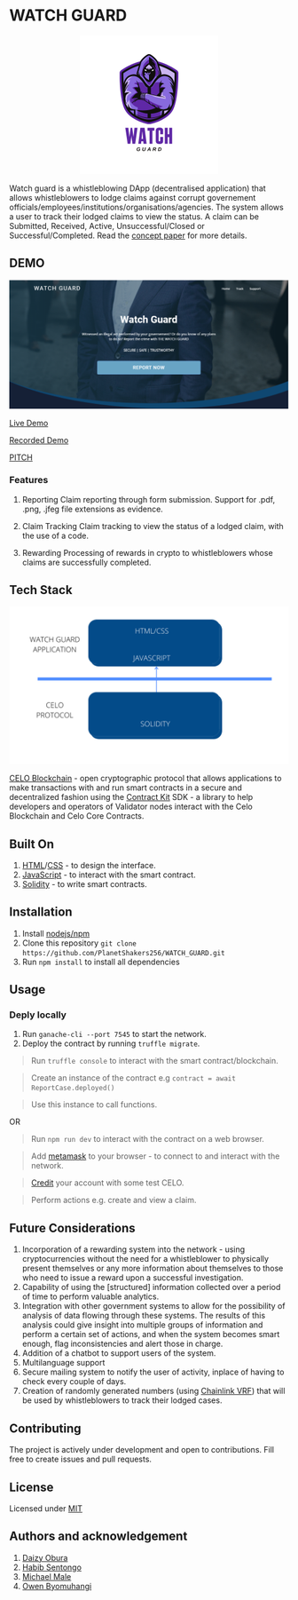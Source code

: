 # WATCH GUARD
<!-- <span style="display:block;text-align:center">![Watch guard](assets\watchguard_logo.png)</span> -->
<span style="display:block;text-align:center;margin:auto"><img width="250" src="assets\watchguard_logo.png"></span>

Watch guard is a whistleblowing DApp (decentralised application) that allows whistleblowers to lodge claims against corrupt governement officials/employees/institutions/organisations/agencies. The system allows a user to track their lodged claims to view the status. A claim can be Submitted, Received, Active, Unsuccessful/Closed or Successful/Completed.
Read the [concept paper](Concept.md) for more details. 

## DEMO

![Landing Page](assets/front-page.png)

[Live Demo](https://planetshakers256.github.io/WATCH_GUARD/src/)

[Recorded Demo](https://youtu.be/YULmSC0Y2Q8)

[PITCH](https://docs.google.com/presentation/d/1ToIFupXvmyTDh1knopSA9xRLvFPpbKX8LwVZRbb_ZKk/edit?usp=sharing)

### Features

1. Reporting
Claim reporting through form submission.
Support for .pdf, .png, .jfeg file extensions as evidence.

2. Claim Tracking
Claim tracking to view the status of a lodged claim, with the use of a code.

3. Rewarding
Processing of rewards in crypto to whistleblowers whose claims are successfully completed.

## Tech Stack

<span style="display:block;text-align:center"><img width="600" src="assets\arch.png"></span>

[CELO Blockchain](https://github.com/celo-org/celo-blockchain) - open cryptographic protocol that allows applications to make transactions with and run smart contracts in a secure and decentralized fashion using the [Contract Kit](https://github.com/celo-org/celo-monorepo/tree/master/packages/contractkit) SDK - a library to help developers and operators of Validator nodes interact with the Celo Blockchain and Celo Core Contracts.

## Built On

1. [HTML](https://www.w3schools.com/html/html_intro.asp)/[CSS](https://www.w3schools.com/css/) - to design the interface.
2. [JavaScript](https://www.w3schools.com/js/DEFAULT.asp) - to interact with the smart contract.
3. [Solidity](https://docs.soliditylang.org/en/v0.7.4/) - to write smart contracts.


## Installation

1. Install [nodejs/npm](https://nodejs.org/en/)
2. Clone this repository `git clone https://github.com/PlanetShakers256/WATCH_GUARD.git`
3. Run `npm install` to install all dependencies

## Usage 
### Deply locally
1. Run `ganache-cli --port 7545` to start the network.
2. Deploy the contract by running `truffle migrate`.

>Run `truffle console` to interact with the smart contract/blockchain.

>Create an instance of the contract e.g `contract = await ReportCase.deployed()`

>Use this instance to call functions.

OR

> Run `npm run dev` to interact with the contract on a web browser.

> Add [metamask](https://metamask.io/) to your browser - to connect to and interact with the network.

> [Credit](https://celo.org/developers/faucet) your account with some test CELO.

> Perform actions e.g. create and view a claim.

## Future Considerations

1. Incorporation of a rewarding system into the network - using cryptocurrencies without the need for a whistleblower to physically present themselves or any more information about themselves to those who need to issue a reward upon a successful investigation.
2. Capability of using the [structured] information collected over a period of time to perform valuable analytics.
3. Integration with other government systems to allow for the possibility of analysis of data flowing through these systems. The results of this analysis could give insight into multiple groups of information and perform a certain set of actions, and when the system becomes smart enough, flag inconsistencies and alert those in charge.
4. Addition of a chatbot to support users of the system.
5. Multilanguage support
6. Secure mailing system to notify the user of activity, inplace of having to check every couple of days.
7. Creation of randomly generated numbers (using [Chainlink VRF](https://docs.chain.link/docs/chainlink-vrf-api-reference)) that will be used by whistleblowers to track their lodged cases.

## Contributing

The project is actively under development and open to contributions. Fill free to create issues and pull requests.

## License

Licensed under [MIT](LICENSE)

## Authors and acknowledgement

1. [Daizy Obura](https://github.com/dxania)
2. [Habib Sentongo](https://github.com/HabibSentongo)
3. [Michael Male](https://github.com/malmike)
4. [Owen Byomuhangi](https://github.com/owenbob)

